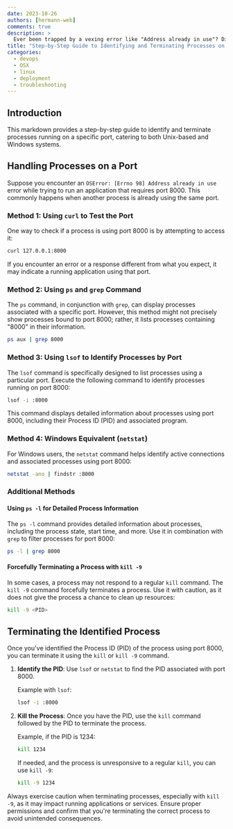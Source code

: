 ```yaml
---
date: 2023-10-26
authors: [hermann-web]
comments: true
description: >
  Ever been trapped by a vexing error like "Address already in use"? Discover the art of freeing up ports and unshackling your applications. Dive into this guide to liberate your digital space!
title: "Step-by-Step Guide to Identifying and Terminating Processes on Specific Ports"
categories: 
  - devops
  - OSX
  - linux
  - deployment
  - troubleshooting
---
```


## Introduction

This markdown provides a step-by-step guide to identify and terminate processes running on a specific port, catering to both Unix-based and Windows systems.

## Handling Processes on a Port

Suppose you encounter an `OSError: [Errno 98] Address already in use` error while trying to run an application that requires port 8000. This commonly happens when another process is already using the same port.

### Method 1: Using `curl` to Test the Port

One way to check if a process is using port 8000 is by attempting to access it:

```bash
curl 127.0.0.1:8000
```

<!-- more -->

If you encounter an error or a response different from what you expect, it may indicate a running application using that port.

### Method 2: Using `ps` and `grep` Command

The `ps` command, in conjunction with `grep`, can display processes associated with a specific port. However, this method might not precisely show processes bound to port 8000; rather, it lists processes containing "8000" in their information.

```bash
ps aux | grep 8000
```

### Method 3: Using `lsof` to Identify Processes by Port

The `lsof` command is specifically designed to list processes using a particular port. Execute the following command to identify processes running on port 8000:

```bash
lsof -i :8000
```

This command displays detailed information about processes using port 8000, including their Process ID (PID) and associated program.

### Method 4: Windows Equivalent (`netstat`)

For Windows users, the `netstat` command helps identify active connections and associated processes using port 8000:

```bash
netstat -ano | findstr :8000
```

### Additional Methods

#### Using `ps -l` for Detailed Process Information

The `ps -l` command provides detailed information about processes, including the process state, start time, and more. Use it in combination with `grep` to filter processes for port 8000:

```bash
ps -l | grep 8000
```

#### Forcefully Terminating a Process with `kill -9`

In some cases, a process may not respond to a regular `kill` command. The `kill -9` command forcefully terminates a process. Use it with caution, as it does not give the process a chance to clean up resources:

```bash
kill -9 <PID>
```

## Terminating the Identified Process

Once you've identified the Process ID (PID) of the process using port 8000, you can terminate it using the `kill` or `kill -9` command.

1. **Identify the PID**: Use `lsof` or `netstat` to find the PID associated with port 8000.

    Example with `lsof`:

    ```bash
    lsof -i :8000
    ```

2. **Kill the Process**: Once you have the PID, use the `kill` command followed by the PID to terminate the process.

    Example, if the PID is 1234:

    ```bash
    kill 1234
    ```

    If needed, and the process is unresponsive to a regular `kill`, you can use `kill -9`:

    ```bash
    kill -9 1234
    ```

Always exercise caution when terminating processes, especially with `kill -9`, as it may impact running applications or services. Ensure proper permissions and confirm that you're terminating the correct process to avoid unintended consequences.
